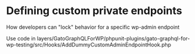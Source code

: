 # Defining custom private endpoints

How developers can "lock" behavior for a specific wp-admin endpoint

Use code in layers/GatoGraphQLForWP/phpunit-plugins/gato-graphql-for-wp-testing/src/Hooks/AddDummyCustomAdminEndpointHook.php
